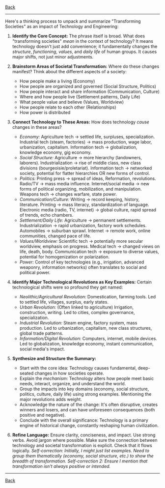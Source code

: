 [Back](README.md)

---

Here's a thinking process to unpack and summarize "Transforming Societies" as an impact of Technology and Engineering:

1.  **Identify the Core Concept:** The phrase itself is broad. What does "transforming societies" *mean* in the context of technology? It means technology doesn't just add convenience; it fundamentally changes the *structure*, *functioning*, *values*, and *daily life* of human groups. It causes major shifts, not just minor adjustments.

2.  **Brainstorm Areas of Societal Transformation:** Where do these changes manifest? Think about the different aspects of a society:
    *   How people make a living (Economy)
    *   How people are organized and governed (Social Structure, Politics)
    *   How people interact and share information (Communication, Culture)
    *   Where and how people live (Settlement patterns, Daily Life)
    *   What people value and believe (Values, Worldview)
    *   How people relate to each other (Relationships)
    *   How power is distributed

3.  **Connect Technology to These Areas:** How does technology *cause* changes in these areas?
    *   *Economy:* Agriculture tech -> settled life, surpluses, specialization. Industrial tech (steam, factories) -> mass production, wage labor, urbanization, capitalism. Information tech -> globalization, knowledge economy, gig economy.
    *   *Social Structure:* Agriculture -> more hierarchy (landowners, laborers). Industrialization -> rise of middle class, new class divisions (bourgeoisie/proletariat). Information tech -> networked society, potential for flatter hierarchies OR new forms of control.
    *   *Politics:* Printing press -> spread of ideas, Reformation, revolutions. Radio/TV -> mass media influence. Internet/social media -> new forms of political organizing, mobilization, and manipulation. Weapons tech -> changes warfare, state power.
    *   *Communication/Culture:* Writing -> record keeping, history, literature. Printing -> mass literacy, standardization of language. Electronic media (radio, TV, internet) -> global culture, rapid spread of trends, echo chambers.
    *   *Settlement/Daily Life:* Agriculture -> permanent settlements. Industrialization -> rapid urbanization, factory work schedules. Automobiles -> suburban sprawl. Internet -> remote work, online communities, changed pace of life.
    *   *Values/Worldview:* Scientific tech -> potentially more secular worldview, emphasis on progress. Medical tech -> changed views on life, death, body. Communication tech -> exposure to diverse values, potential for homogenization or polarization.
    *   *Power:* Control of key technologies (e.g., irrigation, advanced weaponry, information networks) often translates to social and political power.

4.  **Identify Major Technological Revolutions as Key Examples:** Certain technological shifts were so profound they get named:
    *   *Neolithic/Agricultural Revolution:* Domestication, farming tools. Led to settled life, villages, surplus, early states.
    *   *Urban Revolution:* (Often linked to agriculture) Irrigation, construction, writing. Led to cities, complex governance, specialization.
    *   *Industrial Revolution:* Steam engine, factory system, mass production. Led to urbanization, capitalism, new class structures, global trade patterns.
    *   *Information/Digital Revolution:* Computers, internet, mobile devices. Led to globalization, knowledge economy, instant communication, social media's impact.

5.  **Synthesize and Structure the Summary:**
    *   Start with the core idea: Technology causes fundamental, deep-seated changes in how societies operate.
    *   Explain the *mechanism*: Technology alters how people meet basic needs, interact, organize, and understand the world.
    *   Group the impacts into key domains (economy, social structure, politics, culture, daily life) using strong examples. Mentioning the major revolutions adds weight.
    *   Acknowledge the nature of the change: It's often disruptive, creates winners and losers, and can have unforeseen consequences (both positive and negative).
    *   Conclude with the overall significance: Technology is a primary engine of historical change, constantly reshaping human civilization.

6.  **Refine Language:** Ensure clarity, conciseness, and impact. Use strong verbs. Avoid jargon where possible. Make sure the connection between technology and societal transformation is explicit. Check that it flows logically. *Self-correction: Initially, I might just list examples. Need to group them thematically (economy, social structure, etc.) to show the *breadth* of transformation.* *Self-correction 2: Ensure I mention that transformation isn't always positive or intended.*

---

[Back](README.md)
